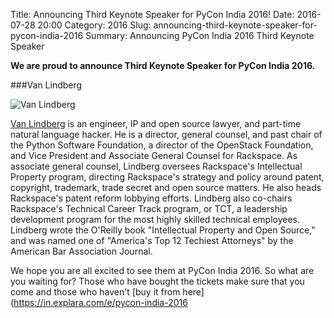 Title: Announcing Third Keynote Speaker for PyCon India 2016!
Date: 2016-07-28 20:00
Category: 2016
Slug: announcing-third-keynote-speaker-for-pycon-india-2016
Summary: Announcing PyCon India 2016 Third Keynote Speaker


**We are proud to announce Third Keynote Speaker for PyCon India 2016.**

###Van Lindberg


![Van Lindberg](https://in.pycon.org/blog/theme/images/van.jpg)

 [Van Lindberg](https://twitter.com/vanl) is an engineer, IP and open source lawyer, and part-time natural language hacker. 
 He is a director, general counsel, and past chair of the Python Software Foundation, a director of the OpenStack Foundation,
 and Vice President and Associate General Counsel for Rackspace. As associate general counsel, 
 Lindberg oversees Rackspace's Intellectual Property program, directing Rackspace's strategy and policy around patent, 
 copyright, trademark, trade secret and open source matters. He also heads Rackspace's patent reform lobbying efforts. 
 Lindberg also co-chairs Rackspace's Technical Career Track program, or TCT, a leadership development program for the
 most highly skilled technical employees. Lindberg wrote the O'Reilly book "Intellectual Property and Open Source," 
 and was named one of "America's Top 12 Techiest Attorneys" by the American Bar Association Journal.


We hope you are all excited to see them at PyCon India 2016. So what are you
waiting for? Those who have bought the tickets make sure that you come and those who haven't [buy it from here](https://in.explara.com/e/pycon-india-2016
